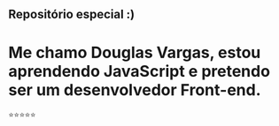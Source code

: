 ## Repositório especial :)

# Me chamo Douglas Vargas, estou aprendendo JavaScript e pretendo ser um desenvolvedor Front-end.

⭐⭐⭐⭐⭐
